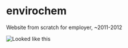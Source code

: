 # envirochem
Website from scratch for employer, ~2011-2012

![Looked like this](https://i.imgur.com/fmZ6q.png)
